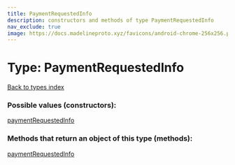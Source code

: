 ```yaml
---
title: PaymentRequestedInfo
description: constructors and methods of type PaymentRequestedInfo
nav_exclude: true
image: https://docs.madelineproto.xyz/favicons/android-chrome-256x256.png
---
```

# Type: PaymentRequestedInfo
[Back to types index](index.md)



### Possible values (constructors):

[paymentRequestedInfo](/API_docs/constructors/paymentRequestedInfo.md)  



### Methods that return an object of this type (methods):



[paymentRequestedInfo](/API_docs/constructors/paymentRequestedInfo.md)  

